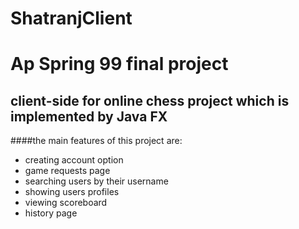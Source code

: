 # ShatranjClient
# Ap Spring 99 final project
## client-side for online chess project which is implemented by Java FX

####the main features of this project are:
- creating account option
- game requests page
- searching users by their username
- showing users profiles
- viewing scoreboard
- history page
